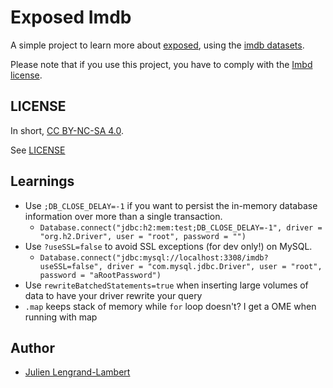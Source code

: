 # Exposed Imdb

A simple project to learn more about [exposed](https://github.com/JetBrains/Exposed), using the [imdb datasets](https://datasets.imdbws.com/).

Please note that if you use this project, you have to comply with the [Imbd license](https://www.imdb.com/interfaces/). 

## LICENSE

In short, [CC BY-NC-SA 4.0](https://tldrlegal.com/license/creative-commons-attribution-noncommercial-sharealike-4.0-international-(cc-by-nc-sa-4.0)). 

See [LICENSE](/LICENSE)

## Learnings 


* Use `;DB_CLOSE_DELAY=-1` if you want to persist the in-memory database information over more than a single transaction.
  * `Database.connect("jdbc:h2:mem:test;DB_CLOSE_DELAY=-1", driver = "org.h2.Driver", user = "root", password = "")`
* Use `?useSSL=false` to avoid SSL exceptions (for dev only!) on MySQL.
  * `Database.connect("jdbc:mysql://localhost:3308/imdb?useSSL=false", driver = "com.mysql.jdbc.Driver", user = "root", password = "aRootPassword")`
* Use `rewriteBatchedStatements=true` when inserting large volumes of data to have your driver rewrite your query
* `.map` keeps stack of memory while `for` loop doesn't? I get a OME when running with map

## Author

* [Julien Lengrand-Lambert](https://github.com/jlengrand/)

